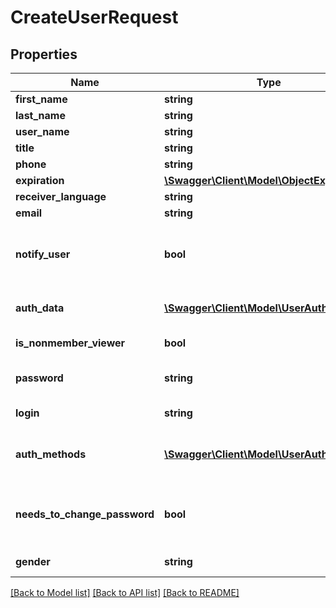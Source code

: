 # CreateUserRequest

## Properties
Name | Type | Description | Notes
------------ | ------------- | ------------- | -------------
**first_name** | **string** | User first name | 
**last_name** | **string** | User last name | 
**user_name** | **string** | Username | [optional] 
**title** | **string** | Job title | [optional] 
**phone** | **string** | Phone number | [optional] 
**expiration** | [**\Swagger\Client\Model\ObjectExpiration**](ObjectExpiration.md) | Expiration date / time | [optional] 
**receiver_language** | **string** | IETF language tag | [optional] 
**email** | **string** | Email | [optional] 
**notify_user** | **bool** | Notify user about his new account * default: &#x60;true&#x60; for &#x60;basic&#x60; auth type * default: &#x60;false&#x60; for &#x60;active_directory&#x60;, &#x60;openid&#x60; and &#x60;radius&#x60; auth types | [optional] 
**auth_data** | [**\Swagger\Client\Model\UserAuthData**](UserAuthData.md) | Authentication methods: * &#x60;sql&#x60; * &#x60;active_directory&#x60; * &#x60;radius&#x60; * &#x60;openid&#x60; | [optional] 
**is_nonmember_viewer** | **bool** | Determines whether user has the role NONMEMBER_VIEWER | [optional] 
**password** | **string** | &#x60;DEPRECATED&#x60;: An initial password may be preset use &#x60;authData&#x60; instead | [optional] 
**login** | **string** | &#x60;DEPRECATED&#x60;: User login name will be removed | [optional] 
**auth_methods** | [**\Swagger\Client\Model\UserAuthMethod[]**](UserAuthMethod.md) | &#x60;DEPRECATED&#x60;: Authentication methods: * &#x60;sql&#x60; * &#x60;active_directory&#x60; * &#x60;radius&#x60; * &#x60;openid&#x60; use &#x60;authData&#x60; instead | [optional] 
**needs_to_change_password** | **bool** | &#x60;DEPRECATED&#x60;: Determines whether user has to change his / her initial password. use &#x60;authDate.mustChangePassword&#x60; instead | [optional] 
**gender** | **string** | &#x60;DEPRECATED&#x60;: Gender Do NOT use &#x60;gender&#x60;! It will be ignored. | [optional] 

[[Back to Model list]](../README.md#documentation-for-models) [[Back to API list]](../README.md#documentation-for-api-endpoints) [[Back to README]](../README.md)


